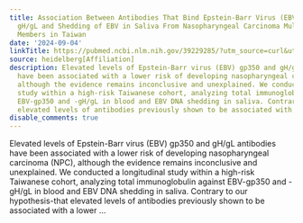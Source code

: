 ```yaml
---
title: Association Between Antibodies That Bind Epstein-Barr Virus (EBV) gp350 and
  gH/gL and Shedding of EBV in Saliva From Nasopharyngeal Carcinoma Multiplex Family
  Members in Taiwan
date: '2024-09-04'
linkTitle: https://pubmed.ncbi.nlm.nih.gov/39229285/?utm_source=curl&utm_medium=rss&utm_campaign=pubmed-2&utm_content=1FakS-2QOkCT8HsMOQP1bCRQ4YzyumYOmxmF0moLsQ3dFB1E9V&fc=20220326224207&ff=20240904183716&v=2.18.0.post9+e462414
source: heidelberg[Affiliation]
description: Elevated levels of Epstein-Barr virus (EBV) gp350 and gH/gL antibodies
  have been associated with a lower risk of developing nasopharyngeal carcinoma (NPC),
  although the evidence remains inconclusive and unexplained. We conducted a longitudinal
  study within a high-risk Taiwanese cohort, analyzing total immunoglobulin against
  EBV-gp350 and -gH/gL in blood and EBV DNA shedding in saliva. Contrary to our hypothesis-that
  elevated levels of antibodies previously shown to be associated with a lower ...
disable_comments: true
---
```

Elevated levels of Epstein-Barr virus (EBV) gp350 and gH/gL antibodies have been associated with a lower risk of developing nasopharyngeal carcinoma (NPC), although the evidence remains inconclusive and unexplained. We conducted a longitudinal study within a high-risk Taiwanese cohort, analyzing total immunoglobulin against EBV-gp350 and -gH/gL in blood and EBV DNA shedding in saliva. Contrary to our hypothesis-that elevated levels of antibodies previously shown to be associated with a lower ...